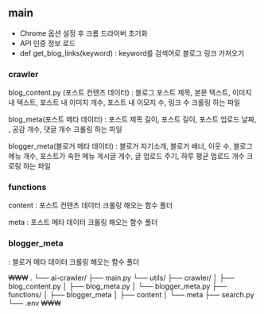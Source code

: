 ## main
- Chrome 옵션 설정 후 크롬 드라이버 초기화
- API 인증 정보 로드
- def get_blog_links(keyword) : keyword를 검색어로 블로그 링크 가져오기


### crawler

blog_content.py (포스트 컨텐츠 데이터)
: 블로그 포스트 제목, 본문 텍스트, 이미지 내 텍스트, 포스트 내 이미지 개수, 포스트 내 이모지 수, 링크 수 크롤링 하는 파일

blog_meta(포스트 메타 데이터)
: 포스트 제목 길이, 포스트 길이, 포스트 업로드 날짜, , 공감 개수, 댓글 개수 크롤링 하는 파일

blogger_meta(블로거 메타 데이터)
: 블로거 자기소개, 블로거 배너, 이웃 수, 블로그 메뉴 개수, 포스트가 속한 메뉴 게시글 개수, 글 업로드 주기, 하루 평균 업로드 개수 크로링 하는 파일


### functions

content
: 포스트 컨텐츠 데이터 크롤링 해오는 함수 폴더

meta
: 포스트 메타 데이터 크롤링 해오는 함수 폴더

### blogger_meta
: 블로거 메타 데이터 크롤링 해오는 함수 폴더

₩₩₩ .
└── ai-crawler/
    ├── main.py
    └── utils/
        ├── crawler/
        │   ├── blog_content.py
        │   ├── blog_meta.py
        │   └── blogger_meta.py
        ├── functions/
        │   ├── blogger_meta
        │   ├── content
        │   └── meta
        ├── search.py
        └── .env
₩₩₩